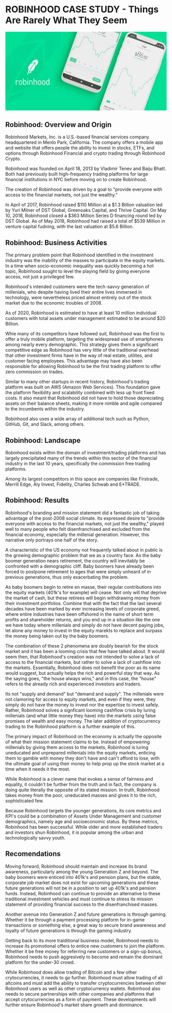 # ROBINHOOD CASE STUDY - Things Are Rarely What They Seem
![LOGO](robinhood-logo.jpg)

## Robinhood: Overview and Origin

Robinhood Markets, Inc. is a U.S.-based financial services company headquartered in Menlo Park, California. The company offers a mobile app and website that offers people the ability to invest in stocks, ETFs, and options through Robinhood Financial and crypto trading through Robinhood Crypto.

Robinhood was founded on April 18, 2013 by Vladimir Tenev and Baiju Bhatt. Both had previously built high-frequency trading platforms for large financial institutions in NYC before moving on to create Robinhood.

The creation of Robinhood was driven by a goal to "provide everyone with access to the financial markets, not just the wealthy."

In April of 2017, Robinhood raised $110 Million at a $1.3 Billion valuation led by Yuri Milner of DST Global, Greenoaks Capital, and Thrive Capital. On May 10, 2018, Robinhood closed a $363 Million Series D financing round led by DST Global. As of May 2018, Robinhood had raised a total of $539 Million in venture capital fudning, with the last valuation at $5.6 Billion.  

## Robinhood: Business Activities

The primary problem point that Robinhood identified in the investment industry was the inability of the masses to participate in the equity markets. In a time when socio-economic inequality was quickly becoming a hot topic, Robinhood sought to level the playing field by giving everyone access, not just a privileged few. 

Robinhood's intended customers were the tech-savvy generation of millenials, who despite having lived their entire lives immersed in technology, were nevertheless priced almost entirely out of the stock market due to the economic troubles of 2008. 

As of 2020, Robinhood is estimated to have at least 10 million individual customers with total assets under management estimated to be around $20 Billion.

Whie many of its competitors have followed suit, Robinhood was the first to offer a truly mobile platform, targeting the widespread use of smartphones among nearly every demographic. This strategy gives them a significant competitive edge as Robinhood has very little of the traditional overhead that other investment firms have in the way of real estate, utilites, and customer facing employees. This advantage may have also been responsible for allowing Robinhood to be the first trading platform to offer zero commission on trades. 

Similar to many other startups in recent history, Robinhood's trading platform was built on AWS (Amazon Web Services). This foundation gave the platform flexibility and scalability combined with less up front fixed costs. It also meant that Robinhood did not have to hold those depreciating assets on their balance sheets, making it more nimble and agile compared to the incumbents within the industry.

Robinhood also uses a wide array of additional tech such as Python, GitHub, Git, and Slack, among others. 

## Robinhood: Landscape

Robinhood exists within the domain of investment/trading platforms and has largely precipitated many of the trends within this sector of the financial industry in the last 10 years, specifically the commission free trading platforms.

Among its largest competitors in this space are companies like Firstrade, Merrill Edge, Aly Invest, Fidelity, Charles Schwab and E*TRADE.

## Robinhood: Results

Robinhood's branding and mission statement did a fantastic job of taking advantage of the post-2008 social climate. Its expressed desire to "provide everyone with access to the financial markets, not just the wealthy," played well to many people who felt disenfranchised and excluded from the financial economy, especially the millenial generation. However, this narrative only portrays one half of the story.

A characteristic of the US economy not frequently talked about in public is the growing demographic problem that we as a country face. As the baby boomer generation nears retirement, the country will inevitably be confronted with a demographic cliff. Baby boomers have already been forced to postpone retirement to ages that were simply unheard of in previous generations, thus only exacerbating the problem. 

As baby boomers begin to retire en masse, their regular contributions into the equity markets (401k's for example) will cease. Not only will that deprive the market of cash, but these retirees will begin withdrawing money from their investment portfolios. Combine that with the fact that the last several decades have been marked by ever increasing levels of corporate greed, where entire industries have been offshored in the name of short term profits and shareholder returns, and you end up in a situation like the one we have today where millenials and simply do not have decent paying jobs, let alone any money to invest in the equity marekts to replace and surpass the money being taken out by the baby boomers.

The combination of these 2 phenomena are doubly bearish for the stock market and it has been a looming crisis that few have talked about. It would seem then, that Robinhood's creation was not intended to solve a lack of access to the financial markets, but rather to solve a lack of cashflow into the markets. Essentially, Robinhood does not benefit the poor as its name would suggest, but actually helps the rich and powerful stay that way. As the saying goes, "the house always wins," and in this case, the "house" refers to the already rich and experienced investors and traders. 

Its not "supply and demand" but "demand and supply". The millenials were not clamoring for access to equity markets, and even if they were, they simply do not have the money to invest nor the expertise to invest safely. Rather, Robinhood solves a signficant looming cashflow crisis by luring millenials (and what little money they have) into the markets using false promises of wealth and easy money. The later addition of cryptocurrency trading to the Robinhood platform is a further example of this. 

The primary impact of Robinhood on the economy is actually the opposite of what their mission statement claims to be. Instead of empowering millenials by giving them access to the markets, Robinhood is luring uneducated and unprepared millenials into the equity markets, enticing them to gamble with money they don't have and can't afford to lose, with the ultimate goal of using their money to help prop up the stock market at a time when it needs it the most. 

While Robinhood is a clever name that evokes a sense of fairness and equality, it couldn't be further from the truth and in fact, the company is doing quite literally the opposite of its stated mission. In truth, Robinhood takes money from the poor, uneducated masses and gives it to the rich, sophisticated few.

Because Robinhood targets the younger generations, its core metrics and KPI's could be a combination of Assets Under Management and customer demographics, namely age and socioeconomic status. By these metrics, Robinhood has been successful. While older and more established traders and investors shun Robinhood, it is popular among the urban and technologically savvy youth. 

## Recomendations

Moving forward, Robinhood should maintain and increase its brand awareness, particularly among the young Generation Z and beyond. The baby boomers were enticed into 401k's and pension plans, but the stable, corporate job market does not exist for upcoming generations and these future generations will not be in a position to set up 401k's and pension funds. Instead, Robinhood can continue to provide an alternative to these traditional investment vehicles and must continue to stress its mission statement of providing financial success to the disenfranchised masses. 

Another avenue into Generation Z and future generations is through gaming. Whether it be through a payment processing platform for in-game transactions or something else, a great way to secure brand awareness and loyalty of future generations is through the gaming industry.

Getting back to its more traiditional business model, Robinhood needs to increase its promotional offers to entice new customers to join the platform. Whether it be free money for referring new customers or a sign-up bonus, Robinhood needs to push aggresively to become and remain the dominant platform for the under-30 crowd. 

While Robinhood does allow trading of Bitcoin and a few other crytocurrencies, it needs to go further. Robinhood must allow trading of all altcoins and must add the ability to transfer cryptocurrencies between other Robinhood users as well as other cryptocurrency wallets. Robinhood also needs to secure partnerships with other companies and platforms that accept crytocurrencies as a form of payment. These developments will further ensure Robinhood's market share growth and dominance.
